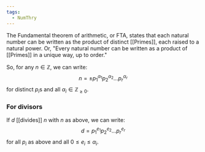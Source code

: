 ```yaml
---
tags:
  - NumThry
---
```

The Fundamental theorem of arithmetic, or FTA, states that each natural number can be written as the product of distinct [[Primes]], each raised to a natural power. Or, "Every natural number can be written as a product of [[Primes]] in a unique way, up to order."

So, for any $n\in\mathbb{Z},$ we can write:
$$n=\pm p_{1}^{\alpha_{1}}p_{2}^{\alpha_{2}}\dots p_r^{\alpha_r}$$
for distinct $p_i$s and all $\alpha_i\in\mathbb{Z}_{\geq 0}$.
### For divisors
If $d$ [[divides]] $n$ with $n$ as above, we can write:
$$d=p_{1}^{e_1}p_{2}^{e_2}\dots p_r^{e_r}$$
for all $p_i$ as above and all $0\leq e_i\leq\alpha_i$.
